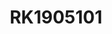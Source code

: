 ---
title: RK1905101
github: https://github.com/RK1905101
mode: dark
transition: 1s
score: 86.0
archetype:
- Anime
- GIF
---